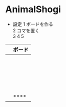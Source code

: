 # AnimalShogi

* 設定
1 ボードを作る<br>
2 コマを置く  
3 
4
5

|	|ボード|
|---|---|
|	|****<br>****<br>****<br>****<br>****<br>****<br>****|
